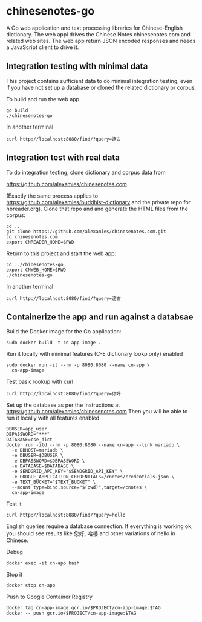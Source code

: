 # chinesenotes-go

A Go web application and text processing libraries for Chinese-English
dictionary. The web appl drives the Chinese Notes chinesenotes.com and related
web sites. The web app return JSON encoded responses and needs a JavaScript
client to drive it.

## Integration testing with minimal data

This project contains sufficient data to do minimal integration testing, even if
you have not set up a database or cloned the related dictionary or corpus.

To build and run the web app

```shell
go build
./chinesenotes-go
```

In another terminal

```shell
curl http://localhost:8080/find/?query=邃古
```

## Integration test with real data

To do integration testing, clone dictionary and corpus data from 

https://github.com/alexamies/chinesenotes.com

(Exactly the same process applies to
https://github.com/alexamies/buddhist-dictionary and
the private repo for hbreader.org).
Clone that repo and and generate the HTML files from the corpus:

```shell
cd ..
git clone https://github.com/alexamies/chinesenotes.com.git
cd chinesenotes.com
export CNREADER_HOME=$PWD
```

Return to this project and start the web app:

```shell
cd ../chinesenotes-go
export CNWEB_HOME=$PWD
./chinesenotes-go
```

In another terminal

```shell
curl http://localhost:8080/find/?query=邃古
```

## Containerize the app and run against a databsae

Build the Docker image for the Go application:

```
sudo docker build -t cn-app-image .
```

Run it locally with minimal features (C-E dictionary lookp only) enabled

```
sudo docker run -it --rm -p 8080:8080 --name cn-app \
  cn-app-image
```

Test basic lookup with curl
```
curl http://localhost:8080/find/?query=你好
```

Set up the database as per the instructions at 
https://github.com/alexamies/chinesenotes.com Then you will be able to run
it locally with all features enabled

```shell
DBUSER=app_user
DBPASSWORD="***"
DATABASE=cse_dict
docker run -itd --rm -p 8080:8080 --name cn-app --link mariadb \
  -e DBHOST=mariadb \
  -e DBUSER=$DBUSER \
  -e DBPASSWORD=$DBPASSWORD \
  -e DATABASE=$DATABASE \
  -e SENDGRID_API_KEY="$SENDGRID_API_KEY" \
  -e GOOGLE_APPLICATION_CREDENTIALS=/cnotes/credentials.json \
  -e TEXT_BUCKET="$TEXT_BUCKET" \
  --mount type=bind,source="$(pwd)",target=/cnotes \
  cn-app-image
```

Test it

```shell
curl http://localhost:8080/find/?query=hello
```

English queries require a database connection. If everything is working ok, you
should see results like 您好, 哈嘍 and other variations of hello in Chinese.

Debug
```
docker exec -it cn-app bash 
```

Stop it 

```shell
docker stop cn-app
```

Push to Google Container Registry

```shell
docker tag cn-app-image gcr.io/$PROJECT/cn-app-image:$TAG
docker -- push gcr.io/$PROJECT/cn-app-image:$TAG
```
